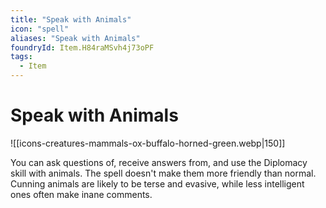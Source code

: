 ```yaml
---
title: "Speak with Animals"
icon: "spell"
aliases: "Speak with Animals"
foundryId: Item.H84raMSvh4j73oPF
tags:
  - Item
---
```


# Speak with Animals
![[icons-creatures-mammals-ox-buffalo-horned-green.webp|150]]

You can ask questions of, receive answers from, and use the Diplomacy skill with animals. The spell doesn't make them more friendly than normal. Cunning animals are likely to be terse and evasive, while less intelligent ones often make inane comments.
